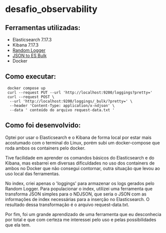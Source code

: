 # desafio_observability

## Ferramentas utilizadas:
- Elasticsearch 7.17.3
- Kibana 7.17.3
- [Random Logger](https://hub.docker.com/r/chentex/random-logger/)
- [JSON to ES Bulk](https://github.com/mradamlacey/json-to-es-bulk)
- Docker

## Como executar:
```
 docker compose up
 curl --request PUT --url 'http://localhost:9200/loggings?pretty='
 curl --request POST \
  --url 'http://localhost:9200/loggings/_bulk/?pretty=' \
  --header 'Content-Type: application/x-ndjson' \
  --data ' conteúdo do arquivo request-data.txt '
```

## Como foi desenvolvido:

Optei por usar o Elasticsearch e o Kibana de forma local por estar mais acostumado com o terminal do Linux, porém subi um docker-compose que roda ambos os containers pelo docker.

Tive facilidade em aprender os comandos básicos do Elasticsearch e do Kibana, mas esbarrei em diversas dificuldades no uso dos containers de ambos no Docker que não consegui contornar, outra situação que levou ao uso local das ferramentas.

No index, criei apenas o 'loggings' para armazenar os logs gerados pelo Random Logger. Para populacionar o index, utilizei uma ferramenta que transforma JSON simples para o NDJSON, que seria o JSON com as informações de index necessárias para a inserção no Elasticsearch. O resultado dessa transformação é o arquivo request-data.txt.

Por fim, foi um grande aprendizado de uma ferramenta que eu desconhecia por total e que com certeza me interessei pelo uso e pelas possibilidades que ela tem.
